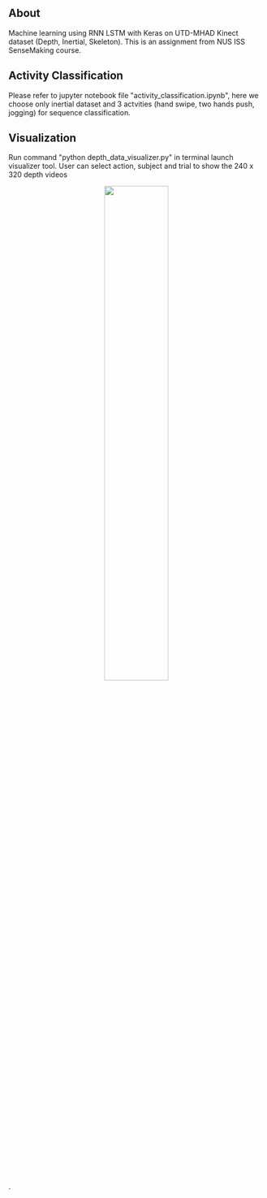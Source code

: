 ## About
Machine learning using RNN LSTM with Keras on UTD-MHAD Kinect dataset (Depth, Inertial, Skeleton). This is an assignment from NUS ISS SenseMaking course.

## Activity Classification
Please refer to jupyter notebook file "activity_classification.ipynb", here we choose only inertial dataset and 3 actvities (hand swipe, two hands push, jogging) for sequence classification.

## Visualization
Run command "python depth_data_visualizer.py" in terminal launch visualizer tool. User can select action, subject and trial to show the 240 x 320 depth videos

<p align="center"> 
  <img src="https://github.com/woo-chia-wei/kinect-sequence-classification/blob/master/public/images/visualizer.png" 
       width="50%" height="50%">
</p>.